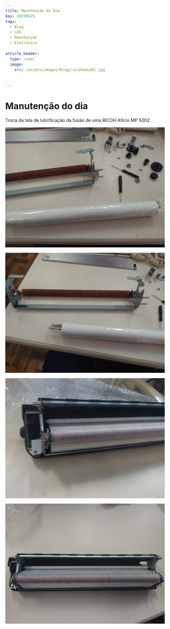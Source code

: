```yaml
---
title: Manutenção do dia
key: 20230525
tags: 
  - Blog
  - LOG
  - Manutenção
  - Eletrônica
 
article_header:
  type: cover
  image:
    src: /assets/images/blog/ricohmanu01.jpg


---
```

# Manutenção do dia

Troca da tela de lubrificação da fusão de uma RICOH Aficio MP 5002 

![Unidade de fusão em manutenção](/assets/images/blog/ricohmanu01.jpg)

<!--more-->
![Unidade de fusão em manutenção](/assets/images/blog/ricohmanu02.jpg)

![Unidade de fusão em manutenção](/assets/images/blog/ricohmanu03.jpg)

![Unidade de fusão em manutenção](/assets/images/blog/ricohmanu04.jpg)